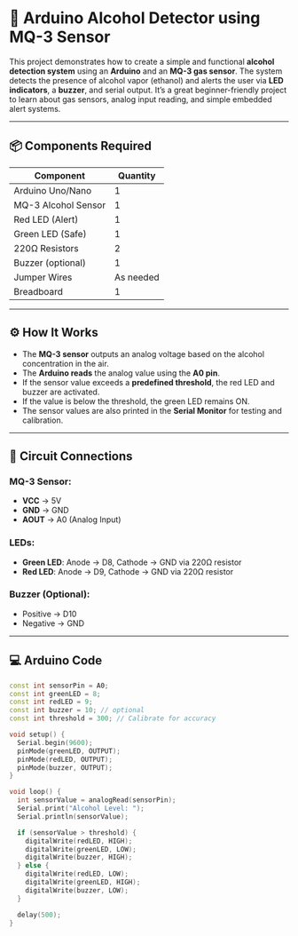 # 🍷 Arduino Alcohol Detector using MQ-3 Sensor

This project demonstrates how to create a simple and functional **alcohol detection system** using an **Arduino** and an **MQ-3 gas sensor**. The system detects the presence of alcohol vapor (ethanol) and alerts the user via **LED indicators**, a **buzzer**, and serial output. It’s a great beginner-friendly project to learn about gas sensors, analog input reading, and simple embedded alert systems.

---

## 📦 Components Required

| Component         | Quantity |
|------------------|----------|
| Arduino Uno/Nano | 1        |
| MQ-3 Alcohol Sensor | 1     |
| Red LED (Alert)  | 1        |
| Green LED (Safe) | 1        |
| 220Ω Resistors   | 2        |
| Buzzer (optional)| 1        |
| Jumper Wires     | As needed |
| Breadboard       | 1        |

---

## ⚙️ How It Works

- The **MQ-3 sensor** outputs an analog voltage based on the alcohol concentration in the air.
- The **Arduino reads** the analog value using the **A0 pin**.
- If the sensor value exceeds a **predefined threshold**, the red LED and buzzer are activated.
- If the value is below the threshold, the green LED remains ON.
- The sensor values are also printed in the **Serial Monitor** for testing and calibration.

---

## 🔌 Circuit Connections

### MQ-3 Sensor:
- **VCC** → 5V  
- **GND** → GND  
- **AOUT** → A0 (Analog Input)

### LEDs:
- **Green LED**: Anode → D8, Cathode → GND via 220Ω resistor  
- **Red LED**: Anode → D9, Cathode → GND via 220Ω resistor

### Buzzer (Optional):
- Positive → D10  
- Negative → GND

---

## 💻 Arduino Code

```cpp
const int sensorPin = A0;
const int greenLED = 8;
const int redLED = 9;
const int buzzer = 10; // optional
const int threshold = 300; // Calibrate for accuracy

void setup() {
  Serial.begin(9600);
  pinMode(greenLED, OUTPUT);
  pinMode(redLED, OUTPUT);
  pinMode(buzzer, OUTPUT);
}

void loop() {
  int sensorValue = analogRead(sensorPin);
  Serial.print("Alcohol Level: ");
  Serial.println(sensorValue);

  if (sensorValue > threshold) {
    digitalWrite(redLED, HIGH);
    digitalWrite(greenLED, LOW);
    digitalWrite(buzzer, HIGH);
  } else {
    digitalWrite(redLED, LOW);
    digitalWrite(greenLED, HIGH);
    digitalWrite(buzzer, LOW);
  }

  delay(500);
}
